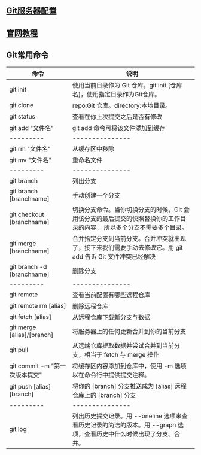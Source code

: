 
## [Git服务器配置](http://weibo.com/GcsSloop)
## [官网教程](https://git-scm.com/book/zh/v2)

## Git常用命令

命令                            | 说明
--------------------------------|-----------------------------------------------------
git init				        | 使用当前目录作为 Git 仓库。git init [仓库名]，使用指定目录作为Git仓库。
git clone <repo> <directory>	| repo:Git 仓库。directory:本地目录。
git status		        | 查看在你上次提交之后是否有修改
git add "文件名"				          | git add 命令可将该文件添加到缓存
---------	| ---------------
git rm	"文件名"      | 从缓存区中移除
git mv "文件名" 	| 重命名文件 
---------	| ---------------
git branch		        | 列出分支
git branch [branchname]		        | 手动创建一个分支
git checkout [branchname]		        | 切换分支命令。当你切换分支的时候，Git 会用该分支的最后提交的快照替换你的工作目录的内容， 所以多个分支不需要多个目录。
git merge [branchname]		        | 合并指定分支到当前分支。合并冲突就出现了，接下来我们需要手动去修改它。用 git add 告诉 Git 文件冲突已经解决
git branch -d [branchname]		        | 删除分支
---------	| ---------------
git remote		        | 查看当前配置有哪些远程仓库
git remote rm [alias]		        | 删除远程仓库
git fetch [alias]	        | 从远程仓库下载新分支与数据
git merge [alias]/[branch]		        | 将服务器上的任何更新合并到你的当前分支
git pull		        | 从远端仓库提取数据并尝试合并到当前分支，相当于 fetch 与 merge 操作
git commit	-m "第一次版本提交"	   |  将缓存区内容添加到仓库中，使用 -m 选项以在命令行中提供提交注释。
git push [alias] [branch]	        | 将你的 [branch] 分支推送成为 [alias] 远程仓库上的 [branch] 分支
---------	| ---------------
git log		        | 列出历史提交记录。用 --oneline 选项来查看历史记录的简洁的版本。用 --graph 选项，查看历史中什么时候出现了分支、合并。
